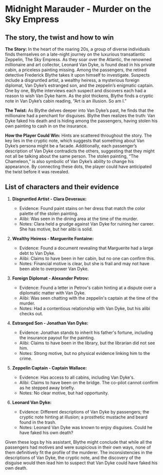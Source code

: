 # Midnight Marauder - Murder on the Sky Empress

## The story, the twist and how to win
**The Story:**
In the heart of the roaring 20s, a group of diverse individuals finds themselves on a late-night journey on the luxurious transatlantic Zeppelin, 
The Sky Empress. As they soar over the Atlantic, the renowned millionaire and art collector, Leonard Van Dyke, is found dead in his private cabin, 
a priceless painting missing.
Among the passengers, the retired detective Frederick Blythe takes it upon himself to investigate. Suspects include a disgruntled artist, a wealthy 
heiress, a mysterious foreign diplomat, Van Dyke’s estranged son, and the zeppelin’s enigmatic captain.
One by one, Blythe interviews each suspect and discovers each had a reason to wish Van Dyke harm. As the plot thickens, Blythe finds a cryptic note 
in Van Dyke’s cabin reading, “Art is an illusion. So am I.”

**The Twist:**
As Blythe delves deeper into Van Dyke’s past, he finds that the millionaire had a penchant for disguises. Blythe then realizes the truth: Van Dyke 
faked his death and is hiding among the passengers, having stolen his own painting to cash in on the insurance.

**How the Player Could Win:**
Hints are scattered throughout the story. The key lies in the cryptic note, which suggests that something about Van Dyke’s persona might be a facade. 
Additionally, each passenger’s description of Van Dyke contradicts the others, suggesting that they might not all be talking about the same person. 
The stolen painting, “The Chameleon,” is also symbolic of Van Dyke’s ability to change his appearance. By connecting these dots, the player could have 
anticipated the twist before it was revealed.


## List of characters and their evidence
1. **Disgruntled Artist - Clara Deveraux:**
    - Evidence: Found paint stains on her dress that match the color palette of the stolen painting.
    - Alibi: Was seen in the dining area at the time of the murder.
    - Notes: Clara held a grudge against Van Dyke for ruining her career. She has motive, but her alibi is solid.

2. **Wealthy Heiress - Marguerite Fontaine:**
    - Evidence: Found a document revealing that Marguerite had a large debt to Van Dyke.
    - Alibi: Claims to have been in her cabin, but no one can confirm this.
    - Notes: Financial motive is clear, but she is frail and may not have been able to overpower Van Dyke.

3. **Foreign Diplomat - Alexander Petrov:**
    - Evidence: Found a letter in Petrov's cabin hinting at a dispute over a diplomatic matter with Van Dyke.
    - Alibi: Was seen chatting with the zeppelin's captain at the time of the murder.
    - Notes: Had a contentious relationship with Van Dyke, but his alibi checks out.

4. **Estranged Son - Jonathan Van Dyke:**
    - Evidence: Jonathan stands to inherit his father's fortune, including the insurance payout for the painting.
    - Alibi: Claims to have been in the library, but the librarian did not see him.
    - Notes: Strong motive, but no physical evidence linking him to the crime.

5. **Zeppelin Captain - Captain Wallace:**
    - Evidence: Has access to all cabins, including Van Dyke's.
    - Alibi: Claims to have been on the bridge. The co-pilot cannot confirm as he stepped away briefly.
    - Notes: No clear motive, but had opportunity. 

6. **Leonard Van Dyke:**
    - Evidence: Different descriptions of Van Dyke by passengers; the cryptic note hinting at illusion; a prosthetic mustache and beard found in the trash.
    - Notes: Leonard Van Dyke was known to enjoy disguises. Could he have faked his own death?

Given these logs by his assistant, Blythe might conclude that while all the passengers had motives and were suspicious in their own ways, 
none of them definitively fit the profile of the murderer. The inconsistencies in the descriptions of Van Dyke, the cryptic note, and the 
discovery of the disguise would then lead him to suspect that Van Dyke could have faked his own death.

